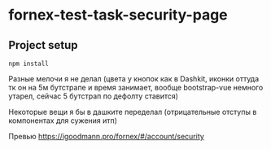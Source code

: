 # fornex-test-task-security-page

## Project setup
```
npm install
```

Разные мелочи я не делал (цвета у кнопок как в Dashkit, иконки оттуда тк он на 5м бутстрапе и время занимает, вообще bootstrap-vue немного утарел, сейчас 5 бутстрап по дефолту ставится)

Некоторые вещи я бы в дашките переделал (отрицательные отступы в компонентах для сужения итп)

Превью https://igoodmann.pro/fornex/#/account/security
